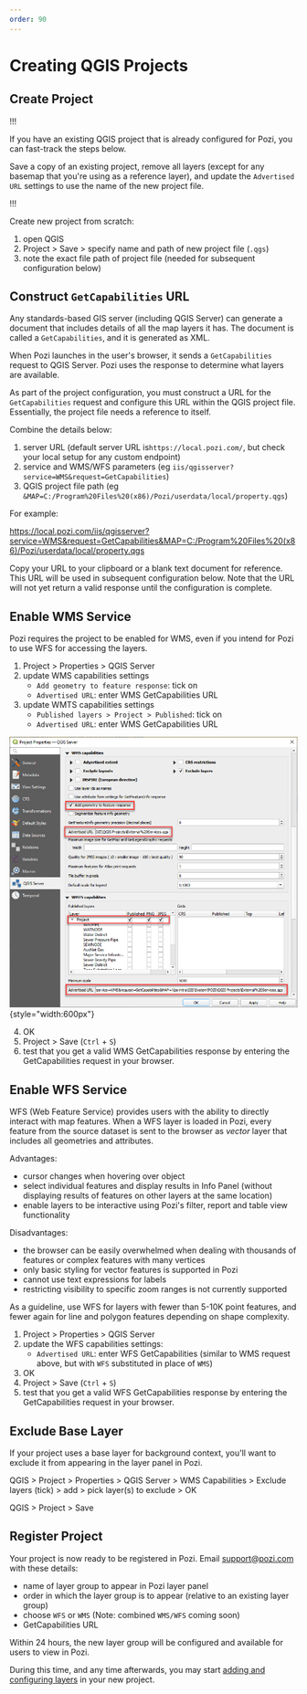 ```yaml
---
order: 90
---
```


# Creating QGIS Projects

## Create Project

!!!

If you have an existing QGIS project that is already configured for Pozi, you can fast-track the steps below.

Save a copy of an existing project, remove all layers (except for any basemap that you're using as a reference layer), and update the `Advertised URL` settings to use the name of the new project file.

!!!

Create new project from scratch:

1. open QGIS
2. Project > Save > specify name and path of new project file (`.qgs`)
3. note the exact file path of project file (needed for subsequent configuration below)

## Construct `GetCapabilities` URL

Any standards-based GIS server (including QGIS Server) can generate a document that includes details of all the map layers it has. The document is called a `GetCapabilities`, and it is generated as XML.

When Pozi launches in the user's browser, it sends a `GetCapabilities` request to QGIS Server. Pozi uses the response to determine what layers are available.

As part of the project configuration, you must construct a URL for the `GetCapabilities` request and configure this URL within the QGIS project file. Essentially, the project file needs a reference to itself.

Combine the details below:

1. server URL (default server URL is`https://local.pozi.com/`, but check your local setup for any custom endpoint)
2. service and WMS/WFS parameters (eg `iis/qgisserver?service=WMS&request=GetCapabilities`)
3. QGIS project file path (eg `&MAP=C:/Program%20Files%20(x86)/Pozi/userdata/local/property.qgs`)

For example:

https://local.pozi.com/iis/qgisserver?service=WMS&request=GetCapabilities&MAP=C:/Program%20Files%20(x86)/Pozi/userdata/local/property.qgs

Copy your URL to your clipboard or a blank text document for reference. This URL will be used in subsequent configuration below. Note that the URL will not yet return a valid response until the configuration is complete.

## Enable WMS Service

Pozi requires the project to be enabled for WMS, even if you intend for Pozi to use WFS for accessing the layers.

1. Project > Properties > QGIS Server
2. update WMS capabilities settings
   * `Add geometry to feature response`: tick on
   * `Advertised URL`: enter WMS GetCapabilities URL
3. update WMTS capabilities settings
   * `Published layers > Project > Published`: tick on
   * `Advertised URL`: enter WMS GetCapabilities URL

![QGIS Project Properties WMS Configuration](./img/qgis-project-properties-wms-configuration.png){style="width:600px"}

4. OK
5. Project > Save  (`Ctrl` + `S`)
6. test that you get a valid WMS GetCapabilities response by entering the GetCapabilities request in your browser. 

## Enable WFS Service

WFS (Web Feature Service) provides users with the ability to directly interact with map features. When a WFS layer is loaded in Pozi, every feature from the source dataset is sent to the browser as *vector* layer that includes all geometries and attributes.

Advantages:

* cursor changes when hovering over object
* select individual features and display results in Info Panel (without displaying results of features on other layers at the same location)
* enable layers to be interactive using Pozi's filter, report and table view functionality

Disadvantages:

* the browser can be easily overwhelmed when dealing with thousands of features or complex features with many vertices
* only basic styling for vector features is supported in Pozi
* cannot use text expressions for labels
* restricting visibility to specific zoom ranges is not currently supported

As a guideline, use WFS for layers with fewer than 5-10K point features, and fewer again for line and polygon features depending on shape complexity.

1. Project > Properties > QGIS Server
2. update the WFS capabilities settings:
   * `Advertised URL`: enter WFS GetCapabilities (similar to WMS request above, but with `WFS` substituted in place of `WMS`)
3. OK
4. Project > Save (`Ctrl` + `S`)
5. test that you get a valid WFS GetCapabilities response by entering the GetCapabilities request in your browser.

## Exclude Base Layer

If your project uses a base layer for background context, you'll want to exclude it from appearing in the layer panel in Pozi.

QGIS > Project > Properties > QGIS Server > WMS Capabilities > Exclude layers (tick) > add > pick layer(s) to exclude > OK

QGIS > Project > Save

## Register Project

Your project is now ready to be registered in Pozi. Email support@pozi.com with these details:

* name of layer group to appear in Pozi layer panel
* order in which the layer group is to appear (relative to an existing layer group)
* choose `WFS` or `WMS` (Note: combined `WMS/WFS` coming soon)
* GetCapabilities URL

Within 24 hours, the new layer group will be configured and available for users to view in Pozi.

During this time, and any time afterwards, you may start [adding and configuring layers](/administrator-guide/qgis/managing-layers-in-qgis/) in your new project.
